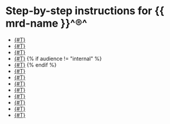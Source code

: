 # Step-by-step instructions for {{ mrd-name }}^®^

- [{#T}](cluster-list.md)
- [{#T}](cluster-create.md)
- [{#T}](update.md)
- [{#T}](connect/index.md)
{% if audience != "internal" %}
- [{#T}](cluster-stop.md)
{% endif %}
- [{#T}](cluster-version-update.md)
- [{#T}](hosts.md)
- [{#T}](shards.md)
- [{#T}](cluster-backups.md)
- [{#T}](failover.md)
- [{#T}](monitoring.md)
- [{#T}](cluster-logs.md)
- [{#T}](cluster-delete.md)
